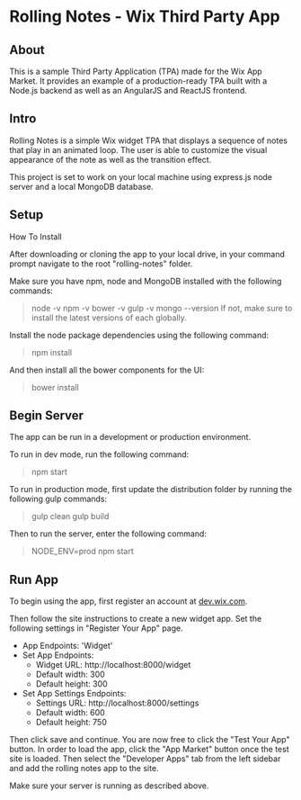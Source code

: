 Rolling Notes - Wix Third Party App
=====

About
-----
This is a sample Third Party Application (TPA) made for the Wix App Market. It provides an example of a production-ready TPA built with a Node.js backend as well as an AngularJS and ReactJS frontend. 

Intro
-----
Rolling Notes is a simple Wix widget TPA that displays a sequence of notes that play in an animated loop. The user is able to customize the visual appearance of the note as well as the transition effect. 

This project is set to work on your local machine using express.js node server and a local MongoDB database.

Setup
----- 
How To Install


After downloading or cloning the app to your local drive, in your command prompt navigate to the root "rolling-notes" folder. 

 Make sure you have npm, node and MongoDB installed with the following commands:
> node -v 
> npm -v 
> bower -v
> gulp -v
> mongo --version
If not, make sure to install the latest versions of each globally. 

Install the node package dependencies using the following command:

> npm install

And then install all the bower components for the UI:

> bower install

Begin Server
----- 
The app can be run in a development or production environment. 

To run in dev mode, run the following command: 

> npm start

To run in production mode, first update the distribution folder by running the following gulp commands:

> gulp clean
> gulp build

Then to run the server, enter the following command:

> NODE_ENV=prod npm start

Run App
----- 
To begin using the app, first register an account at [dev.wix.com](http://dev.wix.com/).

Then follow the site instructions to create a new widget app. Set the following settings in "Register Your App" page. 

 - App Endpoints: 'Widget'
 - Set App Endpoints:
	 - Widget URL: http://localhost:8000/widget
	 - Default width: 300
	 - Default height: 300
 - Set App Settings Endpoints:
	 - Settings URL: http://localhost:8000/settings
	 - Default width: 600
	 - Default height: 750

Then click save and continue. You are now free to click the "Test Your App" button. In order to load the app, click the "App Market" button once the test site is loaded. Then select the "Developer Apps" tab from the left sidebar and add the rolling notes app to the site. 

Make sure your server is running as described above.   

